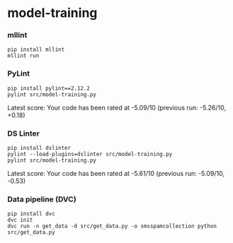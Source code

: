# model-training


### mllint
```
pip install mllint
mllint run
```

### PyLint
```
pip install pylint==2.12.2
pylint src/model-training.py
```
Latest score: Your code has been rated at -5.09/10 (previous run: -5.26/10, +0.18)

### DS Linter
```
pip install dslinter
pylint --load-plugins=dslinter src/model-training.py
pylint src/model-training.py
```
Latest score: Your code has been rated at -5.61/10 (previous run: -5.09/10, -0.53)

### Data pipeline (DVC)
```
pip install dvc
dvc init
dvc run -n get_data -d src/get_data.py -o smsspamcollection python src/get_data.py
```



